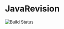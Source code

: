 # JavaRevision
[![Build Status](https://travis-ci.org/ASKRIGhassen/JavaRevision.svg?branch=master)](https://travis-ci.org/ASKRIGhassen/JavaRevision)
